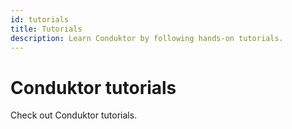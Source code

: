 ```yaml
---
id: tutorials
title: Tutorials
description: Learn Conduktor by following hands-on tutorials. 
---
```


# Conduktor tutorials

Check out Conduktor tutorials.
